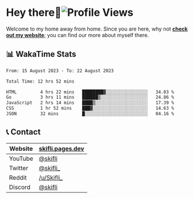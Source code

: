 # Hey there:wave:![Profile Views](https://komarev.com/ghpvc/?username=skifli)

Welcome to my home away from home. Since you are here, why not [**check out my website**](https://skifli.pages.dev); you can find our more about myself there.

## 📊 WakaTime Stats

<!--START_SECTION:waka-->

```txt
From: 15 August 2023 - To: 22 August 2023

Total Time: 12 hrs 52 mins

HTML         4 hrs 22 mins   ████████▓░░░░░░░░░░░░░░░░   34.03 %
Go           3 hrs 11 mins   ██████▒░░░░░░░░░░░░░░░░░░   24.86 %
JavaScript   2 hrs 14 mins   ████▒░░░░░░░░░░░░░░░░░░░░   17.39 %
CSS          1 hr 52 mins    ███▓░░░░░░░░░░░░░░░░░░░░░   14.63 %
JSON         32 mins         █░░░░░░░░░░░░░░░░░░░░░░░░   04.16 %
```

<!--END_SECTION:waka-->

## 📞 Contact

| Website | [skifli.pages.dev](https://skifli.pages.dev)             |
|---------|----------------------------------------------------------|
| YouTube | [@skifli](https://www.youtube.com/channel/@skifli)        |
| Twitter | [@skifli_](https://twitter.com/@skifli_)                 |
| Reddit  | [/u/Skifli_](https://www.reddit.com/user/skifli_)        |
| Discord | [@skifli](https://discord.com/users/1072069875993956372) |
